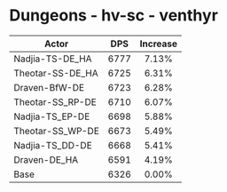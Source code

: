 # Dungeons - hv-sc - venthyr
| Actor | DPS | Increase |
|---|:---:|:---:|
|Nadjia-TS-DE_HA|6777|7.13%|
|Theotar-SS-DE_HA|6725|6.31%|
|Draven-BfW-DE|6723|6.28%|
|Theotar-SS_RP-DE|6710|6.07%|
|Nadjia-TS_EP-DE|6698|5.88%|
|Theotar-SS_WP-DE|6673|5.49%|
|Nadjia-TS_DD-DE|6668|5.41%|
|Draven-DE_HA|6591|4.19%|
|Base|6326|0.00%|

